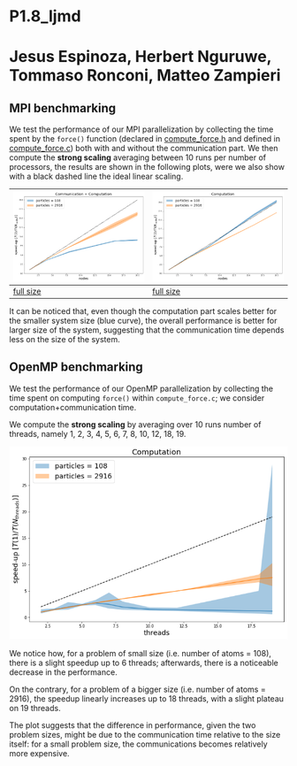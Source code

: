 # P1.8_ljmd
# Jesus Espinoza, Herbert Nguruwe, Tommaso Ronconi, Matteo Zampieri

## MPI benchmarking

We test the performance of our MPI parallelization by collecting the time spent by the `force()` function (declared in [compute_force.h](include/compute_force.h) and defined in [compute_force.c](src/compute_force.c)) both with and without the communication part.
We then compute the **strong scaling** averaging between 10 runs per number of processors, the results are shown in the following plots, were we also show with a black dashed line the ideal linear scaling.

| ![](MPI-benchmark/strong_scaling_comm+comp.png)         | ![](MPI-benchmark/strong_scaling_comp.png)         |
| ------------------------------------------------------- | -------------------------------------------------- |
| [full size](MPI-benchmark/strong_scaling_comm+comp.png) | [full size](MPI-benchmark/strong_scaling_comp.png) |

It can be noticed that, even though the computation part scales better for the smaller system size (blue curve), the overall performance is better for larger size of the system, suggesting that the communication time depends less on the size of the system.



## OpenMP benchmarking

We test the performance of our OpenMP parallelization by collecting the time spent on computing `force()` within `compute_force.c`;  we consider computation+communication time. 

We compute the **strong scaling** by averaging over 10 runs number of threads, namely 1, 2, 3, 4, 5, 6, 7, 8, 10, 12, 18, 19. 

![](OpenMP-benchmark/strong_scaling_omp.png)



We notice how, for a problem of small size (i.e. number of atoms = 108), there is a slight speedup up to 6 threads; afterwards, there is a noticeable decrease in the performance.

On the contrary, for a problem of a bigger size (i.e. number of atoms = 2916), the speedup linearly increases up to 18 threads, with a slight plateau on 19 threads.

The plot suggests that the difference in performance, given the two problem sizes, might be due to the communication time relative to the size itself: for a small problem size, the communications becomes relatively more expensive.